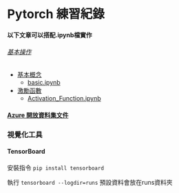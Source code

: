 # Pytorch 練習紀錄

#### 以下文章可以搭配.ipynb檔實作

###### [基本操作](./starting.ipynb)

- [基本概念](https://hackmd.io/@Daniel-Lo/pytorch_basic)
    - [basic.ipynb](./basic.ipynb)
- [激勵函數](https://hackmd.io/@Daniel-Lo/pytorch_activation)
    - [Activation_Function.ipynb](./Activation_Function.ipynb)

#### [Azure 開放資料集文件](https://docs.microsoft.com/zh-tw/azure/open-datasets)

### 視覺化工具

#### TensorBoard

安裝指令
`pip install tensorboard`

執行
`tensorboard --logdir=runs`
預設資料會放在runs資料夾